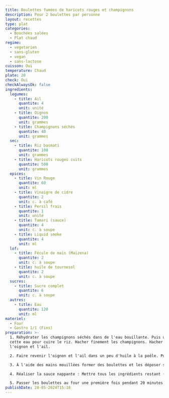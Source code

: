 ```yaml
---
title: Boulettes fumées de haricots rouges et champignons
description: Pour 2 boulettes par personne
layout: recettes
type: plat
categories:
  - Bouchées salées
  - Plat chaud
regime:
  - vegetarien
  - sans-gluten
  - vegan
  - sans-lactose
cuisson: Oui
temperature: Chaud
plate: 20
check: Oui
checkAlwaysOk: false
ingredients:
  legumes:
    - title: Ail
      quantite: 4
      unit: unité
    - title: Oignon
      quantite: 200
      unit: grammes
    - title: Champignons séchés
      quantite: 40
      unit: grammes
  sec:
    - title: Riz basmati
      quantite: 100
      unit: grammes
    - title: Haricots rouges cuits
      quantite: 500
      unit: grammes
  epices:
    - title: Vin Rouge
      quantite: 60
      unit: ml
    - title: Vinaigre de cidre
      quantite: 2
      unit: c. à café
    - title: Persil frais
      quantite: 1
      unit: unité
    - title: Tamari (sauce)
      quantite: 4
      unit: c. à soupe
    - title: Liquid smoke
      quantite: 4
      unit: ml
  lof:
    - title: Fécule de maïs (Maïzena)
      quantite: 2
      unit: c. à soupe
    - title: huile de tournesol
      quantite: 2
      unit: c. à soupe
  sucres:
    - title: Sucre complet
      quantite: 6
      unit: c. à soupe
  autres:
    - title: Eau
      quantite: 120
      unit: ml
materiel:
  - Four
  - Gastro 1/1 (Fins)
preparation: >-
  1. Réhydrater les champignons séchés dans de l'eau bouillante. Puis utiliser
  cette eau pour cuire le riz. Hacher finement les champignons. Hacher finement
  l'oignon et l'ail.

  2. Faire revenir l'oignon et l'ail dans un peu d'huile à la poêle. Puis ajouter les champignons, mélanger. Enfin, ajouter les haricots, le riz, le liquid smoke, la moitié du tamari. Laisser légèrement refroidir et ajouter le persil haché. Puis mixer le tout au robot avec la lame S. Presser plusieurs fois sur le bouton pulse afin d'obtenir une farce hachée mais pas complètement lisse.

  3. À l'aide des mains mouillées former des boulettes et les déposer sur une plaque recouverte de papier sulfurisé.

  4. Réaliser la sauce nappante : Mettre tous les ingrédients restant (dont le reste du tamari) dans une casserole et mélanger correctement. Porter doucement à ébullition sur feu moyen sans cesser de remuer avec un fouet. Quand la sauce a épaissi, couper le feu.

  5. Passer les boulettes au four une première fois pendant 20 minutes à 180°C, puis les badigeonner de sauce nappante. Les repasser au four 20 minutes à 180°C.
publishDate: 28-05-2024T15:18
---
```

